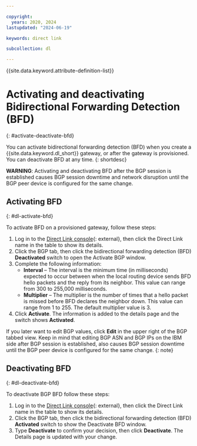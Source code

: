 ```yaml
---

copyright:
  years: 2020, 2024
lastupdated: "2024-06-19"

keywords: direct link

subcollection: dl

---
```


{{site.data.keyword.attribute-definition-list}}

# Activating and deactivating Bidirectional Forwarding Detection (BFD)
{: #activate-deactivate-bfd}

You can activate bidirectional forwarding detection (BFD) when you create a {{site.data.keyword.dl_short}} gateway, or after the gateway is provisioned. You can deactivate BFD at any time.
{: shortdesc}

   **WARNING**: Activating and deactivating BFD after the BGP session is established causes BGP session downtime and network disruption until the BGP peer device is configured for the same change.

## Activating BFD
{: #dl-activate-bfd}

To activate BFD on a provisioned gateway, follow these steps:
1. Log in to the [Direct Link console](/interconnectivity/direct-link){: external}, then click the Direct Link name in the table to show its details.
1. Click the BGP tab, then click the bidirectional forwarding detection (BFD) **Deactivated** switch to open the Activate BGP window.
1. Complete the following information:
   * **Interval** – The interval is the minimum time (in milliseconds) expected to occur between when the local routing device sends BFD hello packets and the reply from its neighbor. This value can range from 300 to 255,000 milliseconds.
   * **Multiplier** – The multiplier is the number of times that a hello packet is missed before BFD declares the neighbor down. This value can range from 1 to 255. The default multiplier value is 3.
1. Click **Activate**. The information is added to the details page and the switch shows **Activated**.

If you later want to edit BGP values, click **Edit** in the upper right of the BGP tabbed view. Keep in mind that editing BGP ASN and BGP IPs on the IBM side after BGP session is established, also causes BGP session downtime until the BGP peer device is configured for the same change.
{: note}

## Deactivating BFD
{: #dl-deactivate-bfd}

To deactivate BGP BFD follow these steps:

1. Log in to the [Direct Link console](/interconnectivity/direct-link){: external}, then click the Direct Link name in the table to show its details.
1. Click the BGP tab, then click the bidirectional forwarding detection (BFD) **Activated** switch to show the Deactivate BFD window.
1. Type **Deactivate** to confirm your decision, then click **Deactivate**. The Details page is updated with your change.
